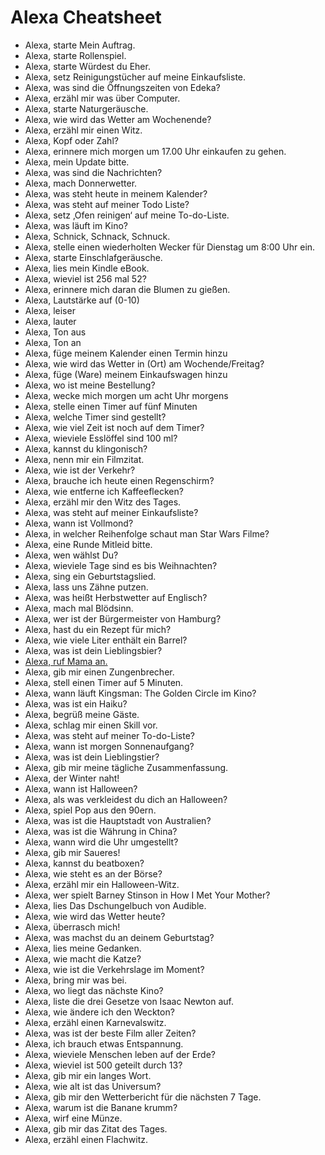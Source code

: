 # Alexa Cheatsheet

- Alexa, starte Mein Auftrag.
- Alexa, starte Rollenspiel.
- Alexa, starte Würdest du Eher.
- Alexa, setz Reinigungstücher auf meine Einkaufsliste.
- Alexa, was sind die Öffnungszeiten von Edeka?
- Alexa, erzähl mir was über Computer.
- Alexa, starte Naturgeräusche.
- Alexa, wie wird das Wetter am Wochenende?
- Alexa, erzähl mir einen Witz.
- Alexa, Kopf oder Zahl?
- Alexa, erinnere mich morgen um 17.00 Uhr einkaufen zu gehen.
- Alexa, mein Update bitte.
- Alexa, was sind die Nachrichten?
- Alexa, mach Donnerwetter.
- Alexa, was steht heute in meinem Kalender?
- Alexa, was steht auf meiner Todo Liste?
- Alexa, setz ‚Ofen reinigen‘ auf meine To-do-Liste.
- Alexa, was läuft im Kino?
- Alexa, Schnick, Schnack, Schnuck.
- Alexa, stelle einen wiederholten Wecker für Dienstag um 8:00 Uhr ein.
- Alexa, starte Einschlafgeräusche.
- Alexa, lies mein Kindle eBook.
- Alexa, wieviel ist 256 mal 52?
- Alexa, erinnere mich daran die Blumen zu gießen.
- Alexa, Lautstärke auf (0-10)
- Alexa, leiser
- Alexa, lauter
- Alexa, Ton aus
- Alexa, Ton an
- Alexa, füge meinem Kalender einen Termin hinzu
- Alexa, wie wird das Wetter in (Ort) am Wochende/Freitag?
- Alexa, füge (Ware) meinem Einkaufswagen hinzu
- Alexa, wo ist meine Bestellung?
- Alexa, wecke mich morgen um acht Uhr morgens
- Alexa, stelle einen Timer auf fünf Minuten
- Alexa, welche Timer sind gestellt?
- Alexa, wie viel Zeit ist noch auf dem Timer?
- Alexa, wieviele Esslöffel sind 100 ml?
- Alexa, kannst du klingonisch?
- Alexa, nenn mir ein Filmzitat.
- Alexa, wie ist der Verkehr?
- Alexa, brauche ich heute einen Regenschirm?
- Alexa, wie entferne ich Kaffeeflecken?
- Alexa, erzähl mir den Witz des Tages.
- Alexa, was steht auf meiner Einkaufsliste?
- Alexa, wann ist Vollmond?
- Alexa, in welcher Reihenfolge schaut man Star Wars Filme?
- Alexa, eine Runde Mitleid bitte.
- Alexa, wen wählst Du?
- Alexa, wieviele Tage sind es bis Weihnachten?
- Alexa, sing ein Geburtstagslied.
- Alexa, lass uns Zähne putzen.
- Alexa, was heißt Herbstwetter auf Englisch?
- Alexa, mach mal Blödsinn.
- Alexa, wer ist der Bürgermeister von Hamburg?
- Alexa, hast du ein Rezept für mich?
- Alexa, wie viele Liter enthält ein Barrel?
- Alexa, was ist dein Lieblingsbier?
- [Alexa, ruf Mama an.](https://smile.amazon.de/b/?ie=UTF8&node=14072713031&ref_=pe_3346671_217113181_email_AUCC_CM_DE_meet_alexa_cm2)
- Alexa, gib mir einen Zungenbrecher.
- Alexa, stell einen Timer auf 5 Minuten.
- Alexa, wann läuft Kingsman: The Golden Circle im Kino?
- Alexa, was ist ein Haiku?
- Alexa, begrüß meine Gäste.
- Alexa, schlag mir einen Skill vor.
- Alexa, was steht auf meiner To-do-Liste?
- Alexa, wann ist morgen Sonnenaufgang?
- Alexa, was ist dein Lieblingstier?
- Alexa, gib mir meine tägliche Zusammenfassung.
- Alexa, der Winter naht!
- Alexa, wann ist Halloween?
- Alexa, als was verkleidest du dich an Halloween?
- Alexa, spiel Pop aus den 90ern.
- Alexa, was ist die Hauptstadt von Australien?
- Alexa, was ist die Währung in China?
- Alexa, wann wird die Uhr umgestellt?
- Alexa, gib mir Saueres!
- Alexa, kannst du beatboxen?
- Alexa, wie steht es an der Börse?
- Alexa, erzähl mir ein Halloween-Witz.
- Alexa, wer spielt Barney Stinson in How I Met Your Mother?
- Alexa, lies Das Dschungelbuch von Audible.
- Alexa, wie wird das Wetter heute?
- Alexa, überrasch mich!
- Alexa, was machst du an deinem Geburtstag?
- Alexa, lies meine Gedanken.
- Alexa, wie macht die Katze?
- Alexa, wie ist die Verkehrslage im Moment?
- Alexa, bring mir was bei.
- Alexa, wo liegt das nächste Kino?
- Alexa, liste die drei Gesetze von Isaac Newton auf.
- Alexa, wie ändere ich den Weckton?
- Alexa, erzähl einen Karnevalswitz.
- Alexa, was ist der beste Film aller Zeiten?
- Alexa, ich brauch etwas Entspannung.
- Alexa, wieviele Menschen leben auf der Erde?
- Alexa, wieviel ist 500 geteilt durch 13?
- Alexa, gib mir ein langes Wort.
- Alexa, wie alt ist das Universum?
- Alexa, gib mir den Wetterbericht für die nächsten 7 Tage.
- Alexa, warum ist die Banane krumm?
- Alexa, wirf eine Münze.
- Alexa, gib mir das Zitat des Tages.
- Alexa, erzähl einen Flachwitz.
